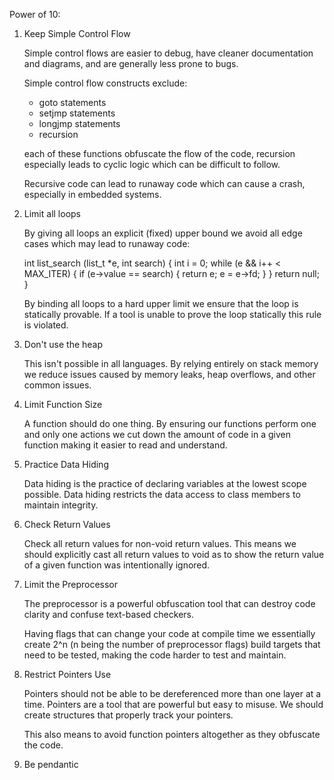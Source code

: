 Power of 10: 

1. Keep Simple Control Flow

    Simple control flows are easier to debug, 
    have cleaner documentation and diagrams, 
    and are generally less prone to bugs. 

    Simple control flow constructs exclude:
	- goto statements
	- setjmp statements
	- longjmp statements
	- recursion

    each of these functions obfuscate the flow
    of the code, recursion especially leads to
    cyclic logic which can be difficult to follow.

    Recursive code can lead to runaway code which
    can cause a crash, especially in embedded systems.


2. Limit all loops

    By giving all loops an explicit (fixed) upper bound
    we avoid all edge cases which may lead to runaway code:

	int list_search (list_t *e, int search) {
           int i = 0; 
           while (e && i++ < MAX_ITER) {
             if (e->value == search) {
		return e;
		e = e->fd;
             }
           }
           return null;
        }
   

   By binding all loops to a hard upper limit we ensure that
   the loop is statically provable. If a tool is unable to 
   prove the loop statically this rule is violated.


3. Don't use the heap

   This isn't possible in all languages.
   By relying entirely on stack memory we reduce
   issues caused by memory leaks, heap overflows,
   and other common issues.


4. Limit Function Size

    A function should do one thing. 
    By ensuring our functions perform
    one and only one actions we cut down
    the amount of code in a given function 
    making it easier to read and understand.


5. Practice Data Hiding

   Data hiding is the practice of declaring
   variables at the lowest scope possible. 
   Data hiding restricts the data access to
   class members to maintain integrity.


6. Check Return Values

   Check all return values for non-void return values.
   This means we should explicitly cast all return values
   to void as to show the return value of a given function
   was intentionally ignored.


7. Limit the Preprocessor

   The preprocessor is a powerful obfuscation tool
   that can destroy code clarity and confuse text-based
   checkers.

   Having flags that can change your code at compile time 
   we essentially create 2^n (n being the number of preprocessor flags)
   build targets that need to be tested, making the code harder to test and maintain.

8. Restrict Pointers Use

   Pointers should not be able to be 
   dereferenced more than one layer at 
   a time. Pointers are a tool that are powerful
   but easy to misuse. We should create structures
   that properly track your pointers.

   This also means to avoid function pointers altogether
   as they obfuscate the code. 

9. Be pendantic 
   
   
